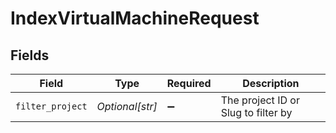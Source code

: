 # IndexVirtualMachineRequest


## Fields

| Field                               | Type                                | Required                            | Description                         |
| ----------------------------------- | ----------------------------------- | ----------------------------------- | ----------------------------------- |
| `filter_project`                    | *Optional[str]*                     | :heavy_minus_sign:                  | The project ID or Slug to filter by |